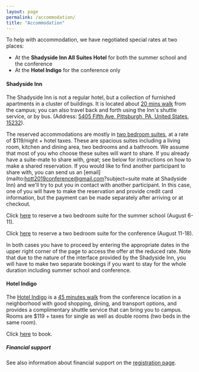 ```yaml
---
layout: page
permalink: /accommodation/
title: "Accommodation"
---
```


To help with accommodation, we have negotiated special rates at two places:
* At the **Shadyside Inn All Suites Hotel** for both the summer school and the conference
* At the **Hotel Indigo** for the conference only

#### Shadyside Inn

The Shadyside Inn is not a regular hotel,
but a collection of furnished apartments in a cluster of buildings.  It is
located about [20 mins walk](/images/walking-ssi.jpg) from the campus; you can
also travel back and forth using the Inn's shuttle service, or by bus. (Address:
[5405 Fifth Ave, Pittsburgh, PA, United States,
15232](https://maps.google.com/?q=5405+Fifth+Ave,+Pittsburgh,+PA,+United+States,+15232)).

The reserved accommodations are mostly in [two bedroom
suites](http://www.shadysideinn.com/hotel-suites/two-bedroom-suite/), at a rate
of $119/night + hotel taxes. These are spacious suites including a living room,
kitchen and dining area, two bedrooms and a bathroom. We assume that most of you
who choose these suites will want to share. If you already have a suite-mate to
share with, great; see below for instructions on how to make a shared
reservation. If you would like to find another participant to share with, you
can send us an 
[email](mailto:hott2019conference@gmail.com?subject=suite mate at Shadyside Inn) 
and we'll try to put
you in contact with another participant. In this case, one of you will have to
make the reservation and provide credit card information, but the payment can be
made separately after arriving or at checkout.
 
<!-- In addition, a limited number of studio suites are available for the conference
(not the summer school) for $99/night + 
hotel taxes. First come, first served. -->

Click [here](http://www.shadysideinn.com/pro/cmu-philosophy-hott-summer-school/) 
to reserve a two bedroom suite for the summer school (August 6-11).

Click [here](http://www.shadysideinn.com/pro/cmu-international-conference-hott/)
to reserve a two bedroom suite for the conference (August 11-18).

In both cases you have to proceed by entering the appropriate dates in the upper
right corner of the page to access the offer at the reduced rate.
Note that due to the nature of the interface provided by the Shadyside Inn, you
will have to make two separate bookings if you want to stay for the whole
duration including summer school and conference.

#### Hotel Indigo

The [Hotel Indigo](https://www.indigopgh.com/) is a [45 minutes walk](https://goo.gl/maps/zXnqpHVLuRQ2)
from the conference location in a neighborhood with good shopping, dining, and
transport options, and provides a complimentary shuttle service that can bring
you to campus. Rooms are $119 + taxes for single as well as double rooms
(two beds in the same room).

Click [here](https://www.hotelindigo.com/redirect?path=asearch&brandCode=IN&localeCode=en&regionCode=1&hotelCode=PITHB&checkInDate=11&checkInMonthYear=072019&checkOutDate=18&checkOutMonthYear=072019&rateCode=6CBARC&_PMID=99801505&GPC=HOT&cn=no&viewfullsite=true) to book.

##### Financial support

See also information about financial support on the [registration
page](https://hott.github.io/HoTT-2019/registration/).

